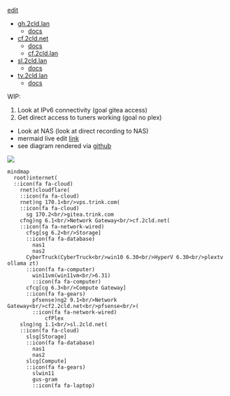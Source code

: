 [edit](https://github.com/2cld/netstack/edit/master/docs/ops/deployments/README.md)

- [gh.2cld.lan](https://gh.2cld.net/)
  - [docs](https://gh.2cld.net/docs/)
- [cf.2cld.net](https://cf.2cld.net/)
  - [docs](https://cf.2cld.net/docs)
  - [cf.2cld.lan](https://cf.2cld.net/)
- [sl.2cld.lan](https://sl.2cld.net/)
  - [docs](https://sl.2cld.net/docs/)
- [tv.2cld.lan](https://tv.2cld.net/)
  - [docs](https://tv.2cld.net/docs/)

WIP:
1. Look at IPv6 connectivity (goal gitea access)
2. Get direct access to tuners working (goal no plex)
  - Look at NAS (look at direct recording to NAS)
  - mermaid live edit [link](https://mermaid.live/edit#pako:eNqtksFqAjEQhl9lyckFFfS4V3stFPRUt4cxmcRgklkmSa2I796sW7uV4qX0tvPl5x--Zc5CkkLRCG-D8tC1oaqYKNU2JOSAadKTprGSwkRDpWEmHWVV97hES6K-Au2AcTLQh3Gpg6mlni-lU_Nb-fAQzXadiMHg2w3e1ShIsIOI9e21qgLExd20HOuk2a7Idzk9qCvLj8SH2dEyqh-dq9MOecNZHkY2NL44_BjZ0YbF4t2P4N55WM1fxdEV7eh-a0f3r9rR_VU7uqvQCEyOM8PwSNBBl6grBWIqPLIHq8oNnft0K9IePbaiKZ8KNWSXWtGGS4lCTrQ-BSmaxBmngimbvWg0uFim3BVbfLLQL_6mHYRXonFGZcsPex6u9nq8l08kmNl_)
  - see diagram rendered via [github](https://github.com/2cld/netstack/tree/master/docs/ops/deployments)

[![](https://mermaid.ink/img/pako:eNqtVMGO2jAQ_ZXIpyBB6iQLIVHVC5XaS6tKW_XQpQfjTLwRjh3ZDiyL-Pc6NgF2BaiHnuJ5mTdv_GaSPaKyBFSgphZlQ9qlCAIlpRnVwoASYMIeKYqaShFWJKjIhHLZlaMetqk2Y-SAihMFoUevpPfwBUWwIM5wFH9cqQ-fNq2OjKrFOqKyuV3CvwgC7bmJ47LaADmzfQ6tBOslZkeB72C2Uq2DL8TAluwcRqsoobyMhiu-kxSeMtnWCs7StNLsSfeFvfqjkYow-DO8f1OiJIasiIYTOwgE0fGbKBmixW4F6qfq6Do8H53GthYxtoopduHXXQvq1zluObyYTSA5Jw0JXs3oai_WmrazA73opa8bb5rw-HTFbNX4IuV-CVpR9kR7M1JHXviEweXrpjAgSl9ItJUGYT0SLAnyu-NKTvPy9_ZEdw5vtHx9iEP3P6xzHtPc70t8bEDzu7vxbh253Yn_twiaW1ePVv6bhZq7EZ4B1ukJU6S54QonrZHtCI1RA6ohdWm__n2fu0TmGRpYosIeS6hIx80SLcXBppLOyMedoKgwqoMxUrJjz6ioCNc26lp7R_hck172hLZE_JayGShQ1talb_534_46Y8RUL38sCaIEtZCdMKhIUsdHxR692Gj6EM3xfP6As8w-82SMdqhIp1GMs9ksnyWzNMZJehijVyeIo3k2xRjHcZ7gPJnn2eEvWWZ9WA?type=png)](https://mermaid.live/edit#pako:eNqtVMGO2jAQ_ZXIpyBB6iQLIVHVC5XaS6tKW_XQpQfjTLwRjh3ZDiyL-Pc6NgF2BaiHnuJ5mTdv_GaSPaKyBFSgphZlQ9qlCAIlpRnVwoASYMIeKYqaShFWJKjIhHLZlaMetqk2Y-SAihMFoUevpPfwBUWwIM5wFH9cqQ-fNq2OjKrFOqKyuV3CvwgC7bmJ47LaADmzfQ6tBOslZkeB72C2Uq2DL8TAluwcRqsoobyMhiu-kxSeMtnWCs7StNLsSfeFvfqjkYow-DO8f1OiJIasiIYTOwgE0fGbKBmixW4F6qfq6Do8H53GthYxtoopduHXXQvq1zluObyYTSA5Jw0JXs3oai_WmrazA73opa8bb5rw-HTFbNX4IuV-CVpR9kR7M1JHXviEweXrpjAgSl9ItJUGYT0SLAnyu-NKTvPy9_ZEdw5vtHx9iEP3P6xzHtPc70t8bEDzu7vxbh253Yn_twiaW1ePVv6bhZq7EZ4B1ukJU6S54QonrZHtCI1RA6ohdWm__n2fu0TmGRpYosIeS6hIx80SLcXBppLOyMedoKgwqoMxUrJjz6ioCNc26lp7R_hck172hLZE_JayGShQ1talb_534_46Y8RUL38sCaIEtZCdMKhIUsdHxR692Gj6EM3xfP6As8w-82SMdqhIp1GMs9ksnyWzNMZJehijVyeIo3k2xRjHcZ7gPJnn2eEvWWZ9WA)

```mermaid
mindmap
  root)internet(
  ::icon(fa fa-cloud)
    rnet)cloudflare(
    ::icon(fa fa-cloud)    
    rnet)ng 170.1<br/>vps.trink.com(
    ::icon(fa fa-cloud)
      sg 170.2<br/>gitea.trink.com
    cfng)ng 6.1<br/>Network Gateway<br/>cf.2cld.net(
    ::icon(fa fa-network-wired)
      cfsg[sg 6.2<br/>Storage]
      ::icon(fa fa-database)
        nas1
        nas2
      CyberTruck(CyberTruck<br/>win10 6.30<br/>HyperV 6.30<br/>plextv ollama zt)
      ::icon(fa fa-computer)
        win11vm(win11vm<br/>6.31)
        ::icon(fa fa-computer)
      cfcg[cg 6.3<br/>Compute Gateway]
      ::icon(fa fa-gears)
        pfsense)ng2 9.1<br/>Network Gateway<br/>cf2.2cld.net<br/>pfsense<br/>(
        ::icon(fa fa-network-wired)
            cfPlex
    slng)ng 1.1<br/>sl.2cld.net(
    ::icon(fa fa-cloud)
      slsg[Storage]
      ::icon(fa fa-database)
        nas1
        nas2
      slcg[Compute]
      ::icon(fa fa-gears)
        slwin11
        gus-gram
        ::icon(fa fa-laptop)
```
<!-- version 20250219pm
```mermaid
mindmap
  root)internet(
  ::icon(fa fa-cloud)
    rnet)cloudflare(
    ::icon(fa fa-cloud)
    cfng)ng 6.1<br/>Network Gateway<br/>cf.2cld.net(
    ::icon(fa fa-network-wired)
      cfsg[sg 6.2<br/>Storage]
      ::icon(fa fa-database)
        nas1
        nas2
      CyberTruck(CyberTruck<br/>win10 6.30)
      ::icon(fa fa-computer)
      cfcg[cg 6.3<br/>Compute Gateway<br/>HyperV 6.30<br/>plextv ollama zt]
      ::icon(fa fa-gears)
        win11vm(win11vm<br/>6.31)
        ::icon(fa fa-computer)
        pfsense)ng2 9.1<br/>Network Gateway<br/>cf2.2cld.net<br/>pfsense<br/>(
        ::icon(fa fa-network-wired)
            cfPlex
    slng)ng 1.1<br/>sl.2cld.net(
    ::icon(fa fa-cloud)
      slsg[Storage]
      ::icon(fa fa-database)
        nas1
        nas2
      slcg[Compute]
      ::icon(fa fa-gears)
        slwin11
        gus-gram
        ::icon(fa fa-laptop)
```
-->

<!-- version 20250219
```mermaid
mindmap
  root)internet(
  ::icon(fa fa-cloud)
    rnet)cloudflare(
    ::icon(fa fa-cloud)
    cfng)ng 6.1<br/>cf.2cld.net(
    ::icon(fa fa-network-wired)
      cfsg[sg 6.2<br/>Storage]
      ::icon(fa fa-database)
        nas1
        nas2
      cfcg[CyberTruck<br/>HyperV 6.30<br/>cg 6.3<br/>Compute]
      ::icon(fa fa-gears)
        pfsense(pfsense)
        ::icon(fa fa-network-wired)
            cfPlex
        win11vm(win11vm<br/>6.31)
        ::icon(fa fa-computer)
    slng)sl.2cld.net(
    ::icon(fa fa-cloud)
      slsg[Storage]
      ::icon(fa fa-database)
        nas1
        nas2
      slcg[Compute]
      ::icon(fa fa-network-wired)
        slwin11
        gus-gram
        ::icon(fa fa-laptop)
```
-->

<!-- version 20250218
```mermaid
mindmap
  root)internet(
  ::icon(fa fa-cloud)
    rnet)cloudflare(
    ::icon(fa fa-cloud)
    cfng)cf.2cld.net(
      cfsg[Storage]
      ::icon(fa fa-database)
        nas1
        nas2
      cfcg[Compute]
      ::icon(fa fa-network-wired)
        CyberTruck
            cfPlex
        win11vm
        ::icon(fa fa-computer)
    slng)sl.2cld.net(
      slsg[Storage]
      ::icon(fa fa-database)
        nas1
        nas2
      slcg[Compute]
      ::icon(fa fa-network-wired)
        slwin11
        gus-gram
        ::icon(fa fa-laptop)
```
-->
